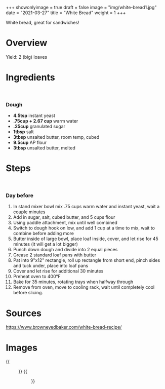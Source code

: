 +++
showonlyimage = true
draft = false
image = "img/white-bread1.jpg"
date = "2021-03-27"
title = "White Bread"
weight = 1
+++

White bread, great for sandwiches!
<!--more-->

# Overview

Yield: 2 (big) loaves

# Ingredients
<br />

### Dough
* **4.5tsp** instant yeast
* **.75cup + 2.67 cup** warm water
* **.25cup** granulated sugar
* **1tbsp** salt
* **3tbsp** unsalted butter, room temp, cubed
* **9.5cup** AP flour
* **3tbsp** unsalted butter, melted

# Steps
<br />

### Day before
1. In stand mixer bowl mix .75 cups warm water and instant yeast, wait a couple minutes
2. Add in sugar, salt, cubed butter, and 5 cups flour
3. Using paddle attachment, mix until well combined
4. Switch to dough hook on low, and add 1 cup at a time to mix, wait to combine before adding more
5. Butter inside of large bowl, place loaf inside, cover, and let rise for 45 minutes (it will get a lot bigger)
6. Punch down dough and divide into 2 equal pieces
7. Grease 2 standard loaf pans with butter
8. Pat into 9"x12" rectangle, roll up rectangle from short end, pinch sides and tuck under, place into loaf pans
9. Cover and let rise for additional 30 minutes
10. Preheat oven to 400&deg;F
11. Bake for 35 minutes, rotating trays when halfway through
12. Remove from oven, move to cooling rack, wait until completely cool before slicing.

# Sources
https://www.browneyedbaker.com/white-bread-recipe/

# Images
{{<figure src="/img/white-bread2.jpg" link="/img/white-bread2.jpg" alt="white-bread2" height="300px">}}
{{<figure src="/img/white-bread3.jpg" link="/img/white-bread3.jpg" alt="white-bread3" height="300px">}}

